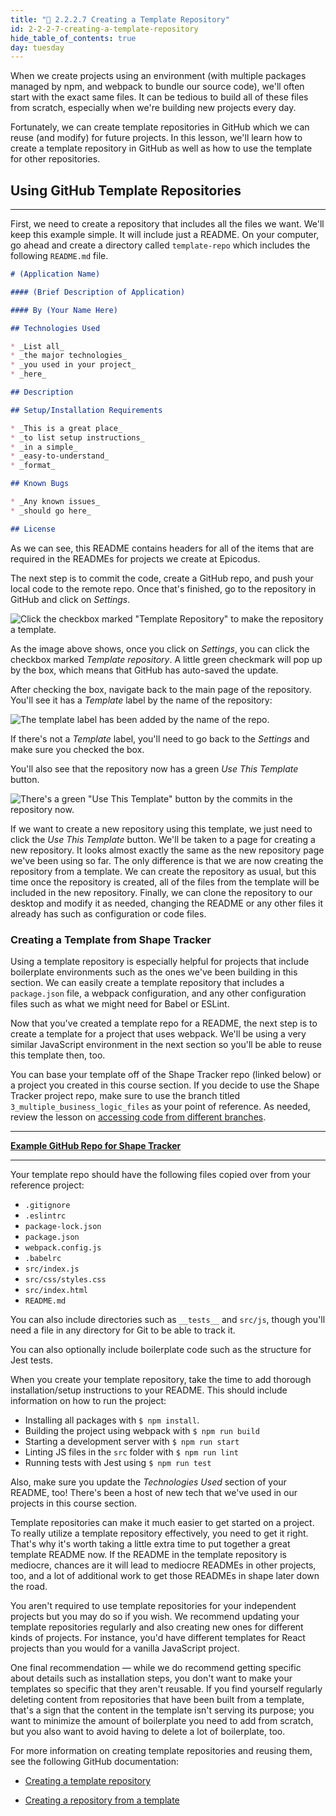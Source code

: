 ```yaml
---
title: "📓 2.2.2.7 Creating a Template Repository"
id: 2-2-2-7-creating-a-template-repository
hide_table_of_contents: true
day: tuesday
---
```


When we create projects using an environment (with multiple packages managed by npm, and webpack to bundle our source code), we'll often start with the exact same files. It can be tedious to build all of these files from scratch, especially when we're building new projects every day.

Fortunately, we can create template repositories in GitHub which we can reuse (and modify) for future projects. In this lesson, we'll learn how to create a template repository in GitHub as well as how to use the template for other repositories.

## Using GitHub Template Repositories
---

First, we need to create a repository that includes all the files we want. We'll keep this example simple. It will include just a README. On your computer, go ahead and create a directory called `template-repo` which includes the following `README.md` file.

```md
# (Application Name)

#### (Brief Description of Application)

#### By (Your Name Here)

## Technologies Used

* _List all_
* _the major technologies_
* _you used in your project_
* _here_

## Description

## Setup/Installation Requirements

* _This is a great place_
* _to list setup instructions_
* _in a simple_
* _easy-to-understand_
* _format_

## Known Bugs

* _Any known issues_
* _should go here_

## License
```

As we can see, this README contains headers for all of the items that are required in the READMEs for projects we create at Epicodus.

The next step is to commit the code, create a GitHub repo, and push your local code to the remote repo. Once that's finished, go to the repository in GitHub and click on _Settings_. 

![Click the checkbox marked "Template Repository" to make the repository a template.](https://learnhowtoprogram.s3.us-west-2.amazonaws.com/Intermediate+JavaScript/TDD-2020/template-repo-in-settings.png)

As the image above shows, once you click on _Settings_, you can click the checkbox marked _Template repository_. A little green checkmark will pop up by the box, which means that GitHub has auto-saved the update.

After checking the box, navigate back to the main page of the repository. You'll see it has a _Template_ label by the name of the repository:

![The template label has been added by the name of the repo.](https://learnhowtoprogram.s3.us-west-2.amazonaws.com/Intermediate+JavaScript/TDD-2020/template-label.png)

If there's not a _Template_ label, you'll need to go back to the _Settings_ and make sure you checked the box.

You'll also see that the repository now has a green _Use This Template_ button.

![There's a green "Use This Template" button by the commits in the repository now.](https://learnhowtoprogram.s3.us-west-2.amazonaws.com/Intermediate+JavaScript/TDD-2020/use-this-template-button.png)

If we want to create a new repository using this template, we just need to click the _Use This Template_ button. We'll be taken to a page for creating a new repository. It looks almost exactly the same as the new repository page we've been using so far. The only difference is that we are now creating the repository from a template. We can create the repository as usual, but this time once the repository is created, all of the files from the template will be included in the new repository. Finally, we can clone the repository to our desktop and modify it as needed, changing the README or any other files it already has such as configuration or code files.

### Creating a Template from Shape Tracker

Using a template repository is especially helpful for projects that include boilerplate environments such as the ones we've been building in this section. We can easily create a template repository that includes a `package.json` file, a webpack configuration, and any other configuration files such as what we might need for Babel or ESLint.

Now that you've created a template repo for a README, the next step is to create a template for a project that uses webpack. We'll be using a very similar JavaScript environment in the next section so you'll be able to reuse this template then, too.

You can base your template off of the Shape Tracker repo (linked below) or a project you created in this course section. If you decide to use the Shape Tracker project repo, make sure to use the branch titled `3_multiple_business_logic_files` as your point of reference. As needed, review the lesson on [accessing code from different branches](https://old.learnhowtoprogram.com/intermediate-javascript/object-oriented-javascript/accessing-code-from-different-branches).

---

**[<i class="glyphicon glyphicon-folder-open"></i>  Example GitHub Repo for Shape Tracker](https://github.com/epicodus-lessons/section-5-shape-tracker/tree/3_multiple_business_logic_files)**

---

Your template repo should have the following files copied over from your reference project:

* `.gitignore`
* `.eslintrc`
* `package-lock.json`
* `package.json`
* `webpack.config.js`
* `.babelrc`
* `src/index.js`
* `src/css/styles.css`
* `src/index.html`
* `README.md`

You can also include directories such as `__tests__` and `src/js`, though you'll need a file in any directory for Git to be able to track it. 

You can also optionally include boilerplate code such as the structure for Jest tests.

When you create your template repository, take the time to add thorough installation/setup instructions to your README. This should include information on how to run the project:

* Installing all packages with `$ npm install`.
* Building the project using webpack with `$ npm run build`
* Starting a development server with `$ npm run start`
* Linting JS files in the `src` folder with `$ npm run lint`
* Running tests with Jest using `$ npm run test`

 Also, make sure you update the _Technologies Used_ section of your README, too! There's been a host of new tech that we've used in our projects in this course section.

Template repositories can make it much easier to get started on a project. To really utilize a template repository effectively, you need to get it right. That's why it's worth taking a little extra time to put together a great template README now. If the README in the template repository is mediocre, chances are it will lead to mediocre READMEs in other projects, too, and a lot of additional work to get those READMEs in shape later down the road.

You aren't required to use template repositories for your independent projects but you may do so if you wish. We recommend updating your template repositories regularly and also creating new ones for different kinds of projects. For instance, you'd have different templates for React projects than you would for a vanilla JavaScript project.

One final recommendation — while we do recommend getting specific about details such as installation steps, you don't want to make your templates so specific that they aren't reusable. If you find yourself regularly deleting content from repositories that have been built from a template, that's a sign that the content in the template isn't serving its purpose; you want to minimize the amount of boilerplate you need to add from scratch, but you also want to avoid having to delete a lot of boilerplate, too.

For more information on creating template repositories and reusing them, see the following GitHub documentation:

* [Creating a template repository](https://docs.github.com/en/free-pro-team@latest/github/creating-cloning-and-archiving-repositories/creating-a-template-repository)

* [Creating a repository from a template](https://docs.github.com/en/free-pro-team@latest/github/creating-cloning-and-archiving-repositories/creating-a-repository-from-a-template)
